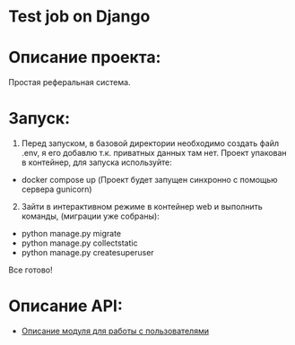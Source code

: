 # Test job on Django

# Описание проекта:
Простая реферальная система.

# Запуск:
1) Перед запуском, в базовой директории необходимо создать файл .env, я его добавлю т.к. приватных данных там нет. Проект упакован в контейнер, для запуска используйте:
- docker compose up (Проект будет запущен синхронно с помощью сервера gunicorn)
2) Зайти в интерактивном режиме в контейнер web и выполнить команды, (миграции уже собраны):
- python manage.py migrate 
- python manage.py collectstatic
- python manage.py createsuperuser

Все готово!

# Описание API:
- [Описание модуля для работы с пользователями](./apps/auths/AUTHS.md)
